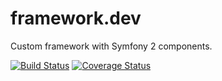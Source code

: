 # framework.dev
Custom framework with Symfony 2 components. 

[![Build Status](https://travis-ci.org/robertke/framework.dev.svg?branch=master)](https://travis-ci.org/robertke/framework.dev)
[![Coverage Status](https://coveralls.io/repos/robertke/framework.dev/badge.svg?branch=master)](https://coveralls.io/r/robertke/framework.dev?branch=master)

